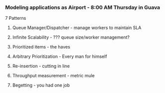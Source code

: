 ### Modeling applications as Airport - 8:00 AM Thursday in Guava

7 Patterns

1. Queue Manager/Dispatcher - manage workers to maintain SLA

2. Infinite Scalability - ??? queue size/worker management?

3. Prioritized items - the haves

4. Arbitrary Prioritization - Every man for himself 

5. Re-insertion - cutting in line

6. Throughput measurement - metric mule

7. Begetting - you had one job
